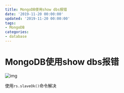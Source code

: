 ```yaml
---
title: MongoDB使用show dbs报错
date: '2019-11-20 00:00:00'
updated: '2019-11-20 00:00:00'
tags:
- MongoDB
categories:
- database
---
```

# MongoDB使用show dbs报错

![img](https://gitee.com/swang-harbin/pic-bed/raw/master/images/2021/20210222193812.png)

使用`rs.slaveOk()`命令解决
